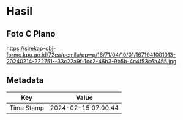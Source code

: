 # Hasil

## Foto C Plano

https://sirekap-obj-formc.kpu.go.id/72ea/pemilu/ppwp/16/71/04/10/01/1671041001013-20240214-222751--33c22a9f-1cc2-46b3-9b5b-4c4f53c6a455.jpg


## Metadata

| Key        | Value               |
| ---------- | ------------------- |
| Time Stamp | 2024-02-15 07:00:44 |



